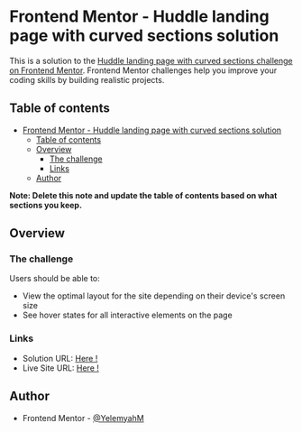 
# Frontend Mentor - Huddle landing page with curved sections solution



This is a solution to the [Huddle landing page with curved sections challenge on Frontend Mentor](https://www.frontendmentor.io/challenges/huddle-landing-page-with-curved-sections-5ca5ecd01e82137ec91a50f2). Frontend Mentor challenges help you improve your coding skills by building realistic projects.



## Table of contents



- [Frontend Mentor - Huddle landing page with curved sections solution](#frontend-mentor---huddle-landing-page-with-curved-sections-solution)
  - [Table of contents](#table-of-contents)
  - [Overview](#overview)
    - [The challenge](#the-challenge)
    - [Links](#links)
  - [Author](#author)



**Note: Delete this note and update the table of contents based on what sections you keep.**



## Overview

### The challenge
Users should be able to:
- View the optimal layout for the site depending on their device's screen size
- See hover states for all interactive elements on the page

### Links

- Solution URL: [Here !](https://your-solution-url.com)
- Live Site URL: [Here !](https://huddle-landing-page-ten-theta.vercel.app/)

## Author

- Frontend Mentor - [@YelemyahM](https://www.frontendmentor.io/profile/YelemyahM)
